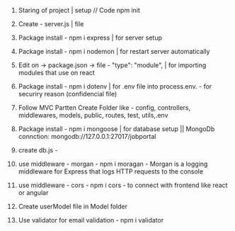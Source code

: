 1. Staring of project | setup
// Code
npm init

2. Create - server.js | file

3. Package install - npm i express | for server setup

4. Package install - npm i nodemon | for restart server automatically

5. Edit on -> package.json -> file - "type": "module", | for importing modules that use on react

6. Package install - npm i dotenv | for .env file into process.env. - for securiry reason (confidencial file)

7. Follow MVC Partten Create Folder like - config, controllers, middlewares, models, public, routes, test, utils,.env

8. Package install - npm i mongoose | for database setup || MongoDb connction: mongodb://127.0.0.1:27017/jobportal

9. create db.js - 

10. use middleware - morgan - npm i moragan - Morgan is a logging middleware for Express that logs HTTP requests to the console

11. use middleware - cors - npm i cors - to connect with frontend like react or angular

12. Create userModel file in Model folder

13. Use validator for email validation - npm i validator



